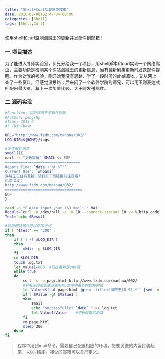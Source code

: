 ```yaml
---
title: "Shell+Curl实现网页爬虫"
date: 2016-09-08T02:47:34+08:00
categories: [Shell]
tags: [Shell,Curl]
---
```


使用shell和curl监测海贼王的更新并发邮件到邮箱！
<!--more-->

### 一.项目描述
为了能进入导师实验室，师兄分给我一个项目，用shell脚本和curl实现一个网络爬虫，主要功能是检测某个网站海贼王的更新信息，当有最新剧集更新时发送邮件提醒。作为对我的考验，刚开始我没有思路，学了一段时间的shell脚本，又从网上查了一些资料，但感觉没思路；后来问了一个软件学院的师兄，可以用正则表达式匹配出最大值，与上一次的值比较，大于则发送邮件。

### 二.源码实现

```bash
#Function: 监测海贼王更新并提醒
#Author: pengshp
#Time: 2015-9
#! /bin/bash

URL="http://www.fzdm.com/manhua/002/"
LOG_DIR=${HOME}/logs

#发送邮件函数
smail(){
mail -s "更新提醒" $MAIL << EOF
==================================
Report Time: `date +"%F %T"`
Current User: `whoami`
海贼王已经有更新，请打开下列链接前往观看!
风之动漫：
http://www.fzdm.com/manhua/002/
===================================
EOF
}

read -p "Please input your 163 mail: " MAIL
Result=`curl -o /dev/null -s -m 10 --connect-timeout 10 -w %{http_code} $URL`
Test=`echo $Result`

#监测网站是否可以正常访问
if [ "$Test" == "200" ]
then
	if [ ! -f $LOG_DIR ]
	then
		mkdir -p $LOG_DIR
	fi
	cd $LOG_DIR
	touch log.txt
	let Value1=800  #现在最新是800话
	while true
	do
		curl -s -o page.html http://www.fzdm.com/manhua/002/
		#利用正则表达式获取HTML文件中最新的剧集的值
		let Value=$(cat page.html |grep 'title="海贼王[0-9].*"' |sed -n '1p' |awk -F '"' '{print $4}' |cut -d '/' -f1)
		if [ $Value -gt $Value1 ]
		then
			smail
			echo "successfully! `date` " >> log.txt
			let Value1=Value    #更新最新的剧集
		fi
		rm page.html
		sleep 300
	done
fi

```

> 程序中用到mail命令，需要自己配置相应的环境，把要发送的内容封装起来，以`EOF`结尾。接受的邮箱可以自己定义。

